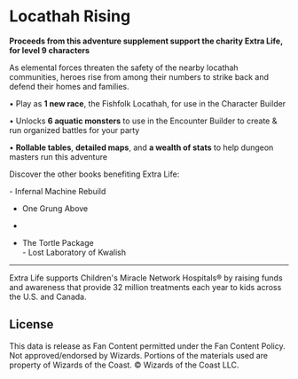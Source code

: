 # Locathah Rising

**Proceeds from this adventure supplement support the charity Extra Life, for level 9 characters**

As elemental forces threaten the safety of the nearby locathah communities, heroes rise from among their numbers to strike back and defend their homes and families.

• Play as **1 new race**, the Fishfolk Locathah, for use in the Character Builder<br>

• Unlocks **6 aquatic monsters** to use in the Encounter Builder to create & run organized battles for your party<br>

• **Rollable tables**, **detailed maps**, and **a wealth of stats** to help dungeon masters run this adventure<br>

Discover the other books benefiting Extra Life:<br>

\- Infernal Machine Rebuild<br>

- One Grung Above<br>

- 

- The Tortle Package<br>- Lost Laboratory of Kwalish

---

Extra Life supports Children's Miracle Network Hospitals® by raising funds and awareness that provide 32 million treatments each year to kids across the U.S. and Canada.

## License

This data is release as Fan Content permitted under the Fan Content Policy. Not approved/endorsed by Wizards. Portions of the materials used are property of Wizards of the Coast. © Wizards of the Coast LLC.
